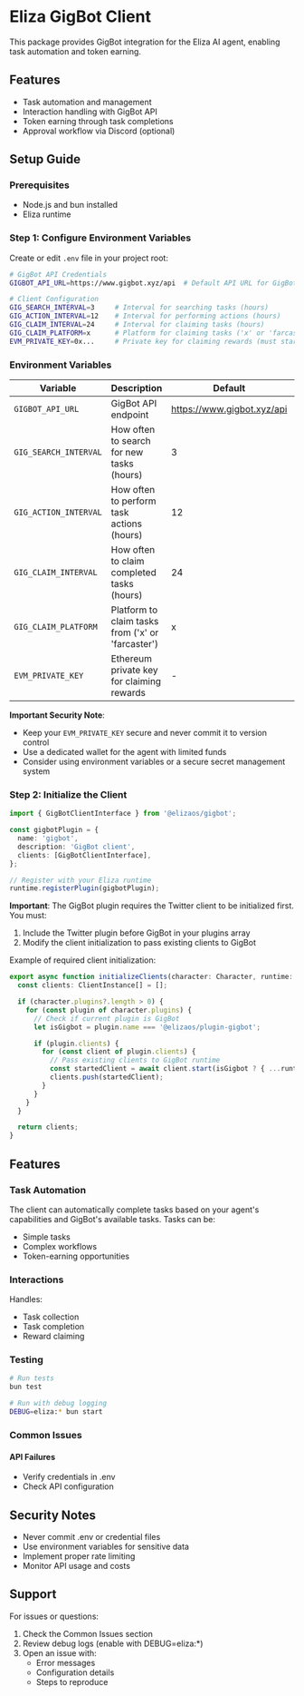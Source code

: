 # Eliza GigBot Client

This package provides GigBot integration for the Eliza AI agent, enabling task automation and token earning.

## Features

- Task automation and management
- Interaction handling with GigBot API
- Token earning through task completions
- Approval workflow via Discord (optional)

## Setup Guide

### Prerequisites

- Node.js and bun installed
- Eliza runtime

### Step 1: Configure Environment Variables

Create or edit `.env` file in your project root:

```bash
# GigBot API Credentials
GIGBOT_API_URL=https://www.gigbot.xyz/api  # Default API URL for GigBot

# Client Configuration
GIG_SEARCH_INTERVAL=3     # Interval for searching tasks (hours)
GIG_ACTION_INTERVAL=12    # Interval for performing actions (hours)
GIG_CLAIM_INTERVAL=24     # Interval for claiming tasks (hours)
GIG_CLAIM_PLATFORM=x      # Platform for claiming tasks ('x' or 'farcaster')
EVM_PRIVATE_KEY=0x...     # Private key for claiming rewards (must start with 0x)

```

### Environment Variables

| Variable              | Description                                       | Default                    | Required |
| --------------------- | ------------------------------------------------- | -------------------------- | -------- |
| `GIGBOT_API_URL`      | GigBot API endpoint                               | https://www.gigbot.xyz/api | No       |
| `GIG_SEARCH_INTERVAL` | How often to search for new tasks (hours)         | 3                          | No       |
| `GIG_ACTION_INTERVAL` | How often to perform task actions (hours)         | 12                         | No       |
| `GIG_CLAIM_INTERVAL`  | How often to claim completed tasks (hours)        | 24                         | No       |
| `GIG_CLAIM_PLATFORM`  | Platform to claim tasks from ('x' or 'farcaster') | x                          | No       |
| `EVM_PRIVATE_KEY`     | Ethereum private key for claiming rewards         | -                          | Yes      |

**Important Security Note**:

- Keep your `EVM_PRIVATE_KEY` secure and never commit it to version control
- Use a dedicated wallet for the agent with limited funds
- Consider using environment variables or a secure secret management system

### Step 2: Initialize the Client

```typescript
import { GigBotClientInterface } from '@elizaos/gigbot';

const gigbotPlugin = {
  name: 'gigbot',
  description: 'GigBot client',
  clients: [GigBotClientInterface],
};

// Register with your Eliza runtime
runtime.registerPlugin(gigbotPlugin);
```

**Important**: The GigBot plugin requires the Twitter client to be initialized first. You must:

1. Include the Twitter plugin before GigBot in your plugins array
2. Modify the client initialization to pass existing clients to GigBot

Example of required client initialization:

```typescript
export async function initializeClients(character: Character, runtime: IAgentRuntime) {
  const clients: ClientInstance[] = [];

  if (character.plugins?.length > 0) {
    for (const plugin of character.plugins) {
      // Check if current plugin is GigBot
      let isGigbot = plugin.name === '@elizaos/plugin-gigbot';

      if (plugin.clients) {
        for (const client of plugin.clients) {
          // Pass existing clients to GigBot runtime
          const startedClient = await client.start(isGigbot ? { ...runtime, clients } : runtime);
          clients.push(startedClient);
        }
      }
    }
  }

  return clients;
}
```

## Features

### Task Automation

The client can automatically complete tasks based on your agent's capabilities and GigBot's available tasks. Tasks can be:

- Simple tasks
- Complex workflows
- Token-earning opportunities

### Interactions

Handles:

- Task collection
- Task completion
- Reward claiming

### Testing

```bash
# Run tests
bun test

# Run with debug logging
DEBUG=eliza:* bun start
```

### Common Issues

#### API Failures

- Verify credentials in .env
- Check API configuration

## Security Notes

- Never commit .env or credential files
- Use environment variables for sensitive data
- Implement proper rate limiting
- Monitor API usage and costs

## Support

For issues or questions:

1. Check the Common Issues section
2. Review debug logs (enable with DEBUG=eliza:\*)
3. Open an issue with:
   - Error messages
   - Configuration details
   - Steps to reproduce
